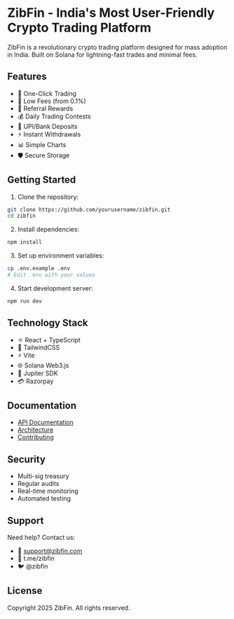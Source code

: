 # ZibFin - India's Most User-Friendly Crypto Trading Platform

ZibFin is a revolutionary crypto trading platform designed for mass adoption in India. Built on Solana for lightning-fast trades and minimal fees.

## Features

- 🚀 One-Click Trading
- 💸 Low Fees (from 0.1%)
- 🎁 Referral Rewards
- 💰 Daily Trading Contests
- 🏦 UPI/Bank Deposits
- ⚡ Instant Withdrawals
- 📊 Simple Charts
- 🛡️ Secure Storage

## Getting Started

1. Clone the repository:
```bash
git clone https://github.com/yourusername/zibfin.git
cd zibfin
```

2. Install dependencies:
```bash
npm install
```

3. Set up environment variables:
```bash
cp .env.example .env
# Edit .env with your values
```

4. Start development server:
```bash
npm run dev
```

## Technology Stack

- ⚛️ React + TypeScript
- 🎨 TailwindCSS
- ⚡ Vite
- 🌐 Solana Web3.js
- 🔄 Jupiter SDK
- 💳 Razorpay

## Documentation

- [API Documentation](./docs/API.md)
- [Architecture](./docs/ARCHITECTURE.md)
- [Contributing](./docs/CONTRIBUTING.md)

## Security

- Multi-sig treasury
- Regular audits
- Real-time monitoring
- Automated testing

## Support

Need help? Contact us:
- 📧 support@zibfin.com
- 💬 t.me/zibfin
- 🐦 @zibfin

## License

Copyright 2025 ZibFin. All rights reserved.
